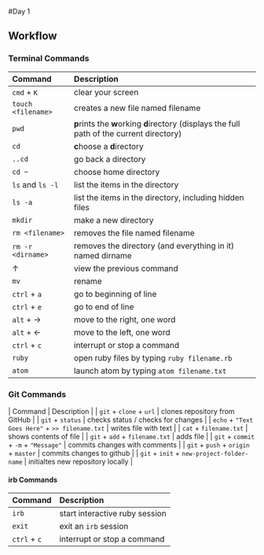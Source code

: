 #Day 1
## Workflow

### Terminal Commands
| Command | Description |
| :--- | :--- |
| `cmd` + `K` | clear your screen |
| `touch <filename>` | creates a new file named filename |
| `pwd` | <b>p</b>rints the <b>w</b>orking <b>d</b>irectory (displays the full path of the current directory) |
| `cd` | <b>c</b>hoose a <b>d</b>irectory |
| `..cd` | go back a directory |
| `cd ~` | choose home directory |
| `ls` and `ls -l`| list the items in the directory |
| `ls -a` | list the items in the directory, including hidden files |
| `mkdir` | make a new directory |
| `rm <filename>` | removes the file named filename |
| `rm -r <dirname>` | removes the directory (and everything in it) named dirname |
| &#8593; | view the previous command |
| `mv` | rename
| `ctrl` + `a` | go to beginning of line |
| `ctrl` + `e` | go to end of line |
| `alt` + &#8594; | move to the right, one word |
| `alt` + &#8592; | move to the left, one word |
| `ctrl` + `c` | interrupt or stop a command |
| `ruby` | open ruby files by typing `ruby filename.rb`|
| `atom` | launch atom by typing `atom filename.txt` |

### Git Commands
| Command | Description |
| `git` + `clone` + `url` | clones repository from GitHub | 
| `git` + `status` | checks status / checks for changes |
| `echo` + `"Text Goes Here"` + `>> filename.txt` | writes file with text |
| `cat` + `filename.txt` | shows contents of file |
| `git` + `add` + `filename.txt` | adds file |
| `git` + `commit` + `-m` + `"Message"` | commits changes with comments |
| `git` + `push` + `origin` + `master` | commits changes to github |
| `git` + `init` + `new-project-folder-name` | initialtes new repository locally | 

#### irb Commands

| Command | Description |
| :--- | :--- |
| `irb` | start interactive ruby session |
| `exit` | exit an `irb` session |
| `ctrl` + `c` | interrupt or stop a command |

